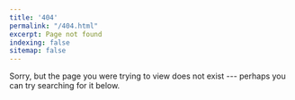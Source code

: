 ```yaml
---
title: '404'
permalink: "/404.html"
excerpt: Page not found
indexing: false
sitemap: false
---
```


Sorry, but the page you were trying to view does not exist --- perhaps you can try searching for it below.
